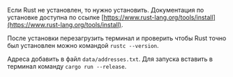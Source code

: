 Если Rust не установлен, то нужно установить. Документация по установке доступна по ссылке [https://www.rust-lang.org/tools/install](https://www.rust-lang.org/tools/install).

После установки перезагрузить терминал и проверить чтобы Rust точно был установлен можно командой `rustc --version`.

Адреса добавить в файл `data/addresses.txt`. Для запуска вставить в терминал команду `cargo run --release`.
